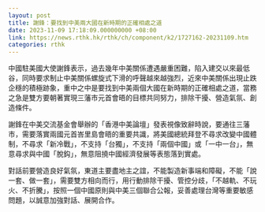 ```yaml
---
layout: post
title: 謝鋒：要找到中美兩大國在新時期的正確相處之道
date: 2023-11-09 17:18:09.000000000 +08:00
link: https://news.rthk.hk/rthk/ch/component/k2/1727162-20231109.htm
categories: rthk
---
```


中國駐美國大使謝鋒表示，過去幾年中美關係遭遇嚴重困難，陷入建交以來最低谷，同時要求制止中美關係螺旋式下滑的呼聲越來越強烈，近來中美關係出現止跌企穩的積極跡象，重中之中是要找到中美兩個大國在新時期的正確相處之道，當務之急是雙方要朝著實現三藩市元首會晤的目標共同努力，排除干擾、營造氣氛、創造條件。

謝鋒在中美交流基金會舉辦的「香港中美論壇」發表視像致辭時說，要通往三藩市，需要落實兩國元首峇里島會晤的重要共識，將美國總統拜登不尋求改變中國體制，不尋求「新冷戰」，不支持「台獨」，不支持「兩個中國」或「一中一台」，無意尋求與中國「脫鈎」，無意阻撓中國經濟發展等表態落到實處。

對話前要營造良好氣氛，東道主要盡地主之誼，不能製造新事端和障礙，不能「說一套、做一套」，需要雙方相向而行，用行動排除干擾、管控分歧，「不越軌、不玩火、不折騰」，按照一個中國原則與中美三個聯合公報，妥善處理台灣等重要敏感問題，以誠意加強對話、展開合作。
